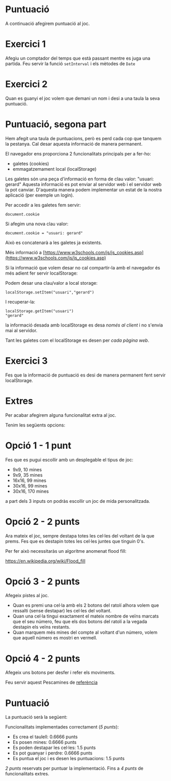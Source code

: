 # Puntuació

A continuació afegirem puntuació al joc.

# Exercici 1
Afegiu un comptador del temps que està passant mentre es juga una partida.
Feu servir la funció `setInterval` i els mètodes de `Date`

# Exercici 2
Quan es guanyi el joc volem que demani un nom i desi a una taula la seva puntuació.


# Puntuació, segona part

Hem afegit una taula de puntuacions, però es perd cada cop que tanquem la pestanya.
Cal desar aquesta informació de manera permanent.

El navegador ens proporciona 2 funcionalitats principals per a fer-ho:

- galetes (cookies)
- emmagatzemament local (localStorage)

Les galetes són una peça d'informació en forma de clau valor:
"usuari: gerard"
Aquesta informació es pot enviar al servidor web i el servidor web la pot canviar. D'aquesta manera podem implementar un estat de la nostra aplicació (per exemple un login).

Per accedir a les galetes fem servir:
```
document.cookie
```

Si afegim una nova clau valor:

```
document.cookie = "usuari: gerard"
```

Això es concatenarà a les galetes ja existents.

Més informació a [https://www.w3schools.com/js/js_cookies.asp](https://www.w3schools.com/js/js_cookies.asp)

Si la informació que volem desar no cal compartir-la amb el navegador és més adient fer servir localStorage:

Podem desar una clau/valor a local storage:

```
localStorage.setItem("usuari","gerard")
``` 
I recuperar-la:

```
localStorage.getItem("usuari")
"gerard"
```

la informació desada amb localStorage es desa *només al client* i no s'envia mai al servidor.

Tant les galetes com el localStorage es desen per *cada pàgina web*.

# Exercici 3

Fes que la informació de puntuació es desi de manera permanent fent servir localStorage.


# Extres

Per acabar afegirem alguna funcionalitat extra al joc.

Tenim les següents opcions:

# Opció 1 - 1 punt

Fes que es pugui escollir amb un desplegable el tipus de joc:

- 9x9, 10 mines
- 9x9, 35 mines
- 16x16, 99 mines
- 30x16, 99 mines
- 30x16, 170 mines

a part dels 3 inputs on podràs escollir un joc de mida personalitzada.

# Opció 2  - 2 punts

Ara mateix el joc, sempre destapa totes les cel·les del voltant de la que prems.
Fes que es destapin totes les cel·les juntes que tinguin 0's.

Per fer això necessitaràs un algoritme anomenat flood fill:

https://en.wikipedia.org/wiki/Flood_fill

# Opció 3 - 2 punts

Afegeix pistes al joc.

- Quan es premi una cel·la amb els 2 botons del ratolí alhora volem que ressalti (sense destapar) les cel·les del voltant.
- Quan una cel·la tingui exactament el mateix nombre de veïns marcats que el seu número, feu que els dos botons del ratolí a la vegada destapin els veïns restants.
- Quan marquem més mines del compte al voltant d'un número, volem que aquell número es mostri en vermell.

# Opció 4 - 2 punts

Afegeix uns botons per desfer i refer els moviments.


Feu servir aquest Pescamines de [referència](https://www.chiark.greenend.org.uk/~sgtatham/puzzles/js/mines.html)


# Puntuació

La puntuació serà la següent:

Funcionalitats implementades correctament (*5 punts*):

- Es crea el taulell: 0.6666 punts
- Es posen mines: 0.6666 punts
- Es poden destapar les cel·les: 1.5 punts
- Es pot guanyar i perdre: 0.6666 punts
- Es puntua el joc i es desen les puntuacions: 1.5 punts

*2 punts* reservats per puntuar la implementació.
Fins a *4 punts* de funcionalitats extres.

